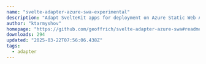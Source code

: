 ```yaml
---
name: "svelte-adapter-azure-swa-experimental"
description: "Adapt SvelteKit apps for deployment on Azure Static Web Apps."
author: "ktarmyshov"
homepage: "https://github.com/geoffrich/svelte-adapter-azure-swa#readme"
downloads: 294
updated: "2025-03-22T07:56:06.438Z"
tags: 
  - adapter
---
```

